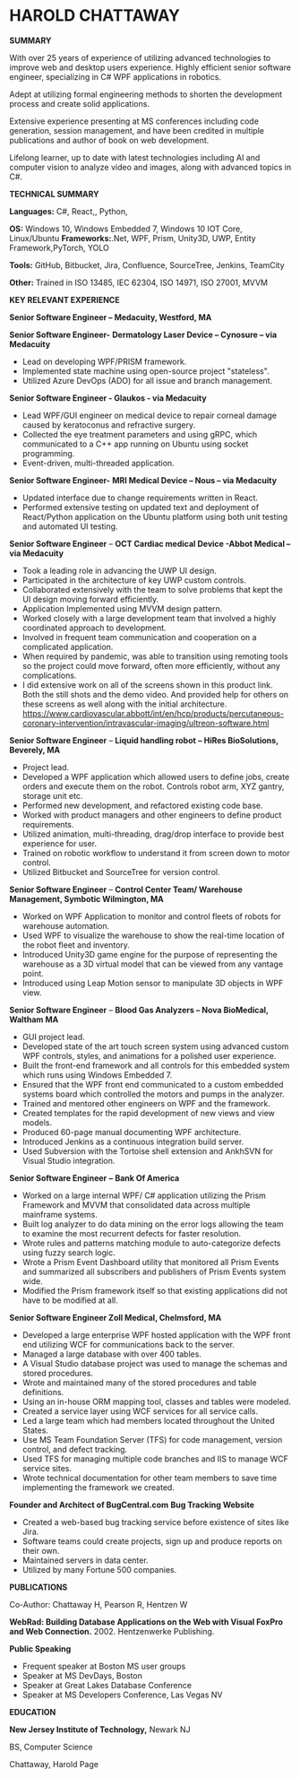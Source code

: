 # **HAROLD CHATTAWAY**

**SUMMARY**

With over 25 years of experience of utilizing advanced technologies to improve web and desktop users experience. Highly efficient senior software engineer, specializing in C# WPF applications in robotics.

Adept at utilizing formal engineering methods to shorten the development process and create solid applications.

Extensive experience presenting at MS conferences including code generation, session management, and have been credited in multiple publications and author of book on web development.

Lifelong learner, up to date with latest technologies including AI and computer vision to analyze video and images, along with advanced topics in C#.

**TECHNICAL SUMMARY**

**Languages:** C#, React,, Python,

**OS:** Windows 10, Windows Embedded 7, Windows 10 IOT Core, Linux/Ubuntu
**Frameworks:**.Net, WPF, Prism, Unity3D, UWP, Entity Framework,PyTorch, YOLO

**Tools:** GitHub, Bitbucket, Jira, Confluence, SourceTree, Jenkins, TeamCity

**Other:** Trained in ISO 13485, IEC 62304, ISO 14971, ISO 27001, MVVM

**KEY RELEVANT EXPERIENCE**

**Senior Software Engineer – Medacuity, Westford, MA**

 **Senior Software Engineer-**  **Dermatology Laser Device – Cynosure – via Medacuity** 

- Lead on developing WPF/PRISM framework.
- Implemented state machine using open-source project "stateless".
- Utilized Azure DevOps (ADO) for all issue and branch management.

 **Senior Software Engineer - Glaukos - via Medacuity** 

- Lead WPF/GUI engineer on medical device to repair corneal damage caused by keratoconus and refractive surgery.
- Collected the eye treatment parameters and using gRPC, which communicated to a C++ app running on Ubuntu using socket programming.
- Event-driven, multi-threaded application.

 **Senior Software Engineer-** **MRI Medical Device – Nous – via Medacuity** 

- Updated interface due to change requirements written in React.
- Performed extensive testing on updated text and deployment of React/Python application on the Ubuntu platform using both unit testing and automated UI testing.

**Senior Software Engineer** – **OCT Cardiac medical Device -Abbot Medical – via Medacuity** 

- Took a leading role in advancing the UWP UI design.
- Participated in the architecture of key UWP custom controls.
- Collaborated extensively with the team to solve problems that kept the UI design moving forward efficiently.
- Application Implemented using MVVM design pattern.
- Worked closely with a large development team that involved a highly coordinated approach to development.
- Involved in frequent team communication and cooperation on a complicated application.
- When required by pandemic, was able to transition using remoting tools so the project could move forward, often more efficiently, without any complications.
- I did extensive work on all of the screens shown in this product link. Both the still shots and the demo video. And provided help for others on these screens as well along with the initial architecture.
https://www.cardiovascular.abbott/int/en/hcp/products/percutaneous-coronary-intervention/intravascular-imaging/ultreon-software.html

 **Senior Software Engineer** – **Liquid handling robot** **– HiRes BioSolutions, Beverely, MA** 

- Project lead.
- Developed a WPF application which allowed users to define jobs, create orders and execute them on the robot. Controls robot arm, XYZ gantry, storage unit etc.
- Performed new development, and refactored existing code base.
- Worked with product managers and other engineers to define product requirements.
- Utilized animation, multi-threading, drag/drop interface to provide best experience for user.
- Trained on robotic workflow to understand it from screen down to motor control.
- Utilized Bitbucket and SourceTree for version control.

 **Senior Software Engineer**  –  **Control Center Team/ Warehouse Management, Symbotic Wilmington, MA** 

- Worked on WPF Application to monitor and control fleets of robots for warehouse automation.
- Used WPF to visualize the warehouse to show the real-time location of the robot fleet and inventory.
- Introduced Unity3D game engine for the purpose of representing the warehouse as a 3D virtual model that can be viewed from any vantage point.
- Introduced using Leap Motion sensor to manipulate 3D objects in WPF view.

 **Senior Software Engineer**  –  **Blood Gas Analyzers – Nova BioMedical, Waltham MA** 

- GUI project lead.
- Developed state of the art touch screen system using advanced custom WPF controls, styles, and animations for a polished user experience.
- Built the front-end framework and all controls for this embedded system which runs using Windows Embedded 7.
- Ensured that the WPF front end communicated to a custom embedded systems board which controlled the motors and pumps in the analyzer.
- Trained and mentored other engineers on WPF and the framework.
- Created templates for the rapid development of new views and view models.
- Produced 60-page manual documenting WPF architecture.
- Introduced Jenkins as a continuous integration build server.
- Used Subversion with the Tortoise shell extension and AnkhSVN for Visual Studio integration.

 **Senior Software Engineer**  **–**  **Bank Of America** 

- Worked on a large internal WPF/ C# application utilizing the Prism Framework and MVVM that consolidated data across multiple mainframe systems.
- Built log analyzer to do data mining on the error logs allowing the team to examine the most recurrent defects for faster resolution.
- Wrote rules and patterns matching module to auto-categorize defects using fuzzy search logic.
- Wrote a Prism Event Dashboard utility that monitored all Prism Events and summarized all subscribers and publishers of Prism Events system wide.
- Modified the Prism framework itself so that existing applications did not have to be modified at all.

 **Senior Software Engineer Zoll Medical, Chelmsford, MA** 

- Developed a large enterprise WPF hosted application with the WPF front end utilizing WCF for communications back to the server.
- Managed a large database with over 400 tables.
- A Visual Studio database project was used to manage the schemas and stored procedures.
- Wrote and maintained many of the stored procedures and table definitions.
- Using an in-house ORM mapping tool, classes and tables were modeled.
- Created a service layer using WCF services for all service calls.
- Led a large team which had members located throughout the United States.
- Use MS Team Foundation Server (TFS) for code management, version control, and defect tracking.
- Used TFS for managing multiple code branches and IIS to manage WCF service sites.
- Wrote technical documentation for other team members to save time implementing the framework we created.

 **Founder and Architect of BugCentral.com**  **Bug Tracking Website** 

- Created a web-based bug tracking service before existence of sites like Jira.
- Software teams could create projects, sign up and produce reports on their own.
- Maintained servers in data center.
- Utilized by many Fortune 500 companies.

**PUBLICATIONS**

Co-Author: Chattaway H, Pearson R, Hentzen W

**WebRad: Building Database Applications on the Web with Visual FoxPro and Web Connection.** 2002. Hentzenwerke Publishing.

**Public Speaking**

- Frequent speaker at Boston MS user groups
- Speaker at MS DevDays, Boston
- Speaker at Great Lakes Database Conference
- Speaker at MS Developers Conference, Las Vegas NV

**EDUCATION**

**New Jersey Institute of Technology,** Newark NJ

BS, Computer Science

Chattaway, Harold Page 
